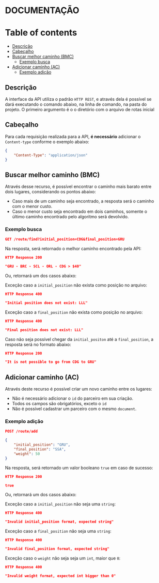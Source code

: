 # DOCUMENTAÇÃO

# Table of contents
   * [Descrição](#descrição)
   * [Cabeçalho](#cabeçalho)
   * [Buscar melhor caminho (BMC)](#buscar-melhor-caminho-bmc)
      * [Exemplo busca](#exemplo-busca)
   * [Adicionar caminho (AC)](#adicionar-caminho-ac)
      * [Exemplo adição](#exemplo-adição)

## Descrição

A interface da API utiliza o padrão `HTTP REST`, e através dela é possível   se dará executando o comando abaixo, na linha de comando, na pasta do projeto. O primeiro argumento é o o diretório com o arquivo de rotas inicial

## Cabeçalho

Para cada requisição realizada para a API, **é necessário** adicionar o `Content-type` conforme o exemplo abaixo:
```json
{
	"Content-Type": "application/json"
}
```

## Buscar melhor caminho (BMC)

Através desse recurso, é possível encontrar o caminho mais barato entre dois lugares, considerando os pontos abaixo:

- Caso mais de um caminho seja encontrado, a resposta será o caminho com o menor custo.
- Caso o menor custo seja encontrado em dois caminhos, somente o último caminho encontrado pelo algoritmo será devolvido.

### Exemplo busca

```json
GET /route/find?initial_position=CDG&final_position=GRU
```

Na resposta, será retornado o melhor caminho encontrado pela API:
```json
HTTP Response 200

"GRU - BRC - SCL - ORL - CDG > $40"
```

Ou, retornará um dos casos abaixo:

Exceção caso a `initial_position` não exista como posição no arquivo:
```json
HTTP Response 400

"Initial position does not exist: LLL"
```

Exceção caso a `final_position` não exista como posição no arquivo:
```json
HTTP Response 400

"Final position does not exist: LLL"
```

Caso não seja possível chegar da `initial_positon` até a `final_position`, a resposta será no formato abaixo:
```json
HTTP Response 200

"It is not possible to go from CDG to GRU"
```

## Adicionar caminho (AC)

Através deste recurso é possível criar um novo caminho entre os lugares:

- Não é necessário adicionar o `id` do parceiro em sua criação.
- Todos os campos são obrigatórios, exceto o `id`
- Não é possível cadastrar um parceiro com o mesmo `document`.

### Exemplo adição

```json
POST /route/add

{
	"initial_position": "GRU",
	"final_position": "SSA",
	"weight": 50
}
```

Na resposta, será retornado um valor booleano `true` em caso de sucesso:
```json
HTTP Response 200

true
```

Ou, retornará um dos casos abaixo:

Exceção caso a `initial_position` não seja uma `string`:
```json
HTTP Response 400

"Invalid initial_position format, expected string"
```

Exceção caso a `final_position` não seja uma `string`:
```json
HTTP Response 400

"Invalid final_position format, expected string"
```

Exceção caso o `weight` não seja seja um `int`, maior que `0`:
```json
HTTP Response 400

"Invalid weight format, expected int bigger than 0"
```
